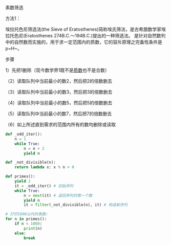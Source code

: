 素数筛选

方法1：

埃拉托色尼筛选法(the Sieve of Eratosthenes)简称埃氏筛法，是古希腊数学家埃拉托色尼(Eratosthenes 274B.C.～194B.C.)提出的一种筛选法。 是针对自然数列中的自然数而实施的，用于求一定范围内的质数，它的容斥原理之完备性条件是p=H~。

步骤

1）先把1删除（现今数学界1既不是[质数](https://baike.baidu.com/item/质数)也不是合数）

（2）读取队列中当前最小的数2，然后把2的倍数删去

（3）读取队列中当前最小的数3，然后把3的倍数删去

（4）读取队列中当前最小的数5，然后把5的倍数删去

（5）读取队列中当前最小的数7，然后把7的倍数删去

（6）如上所述直到需求的范围内所有的数均删除或读取

``` python
def _odd_iter():
    n = 1
    while True:
        n = n + 2
        yield n

def _not_divisible(n):
    return lambda x: x % n > 0

def primes():
    yield 2
    it = _odd_iter() # 初始序列
    while True:
        n = next(it) # 返回序列的第一个数
        yield n
        it = filter(_not_divisible(n), it) # 构造新序列

# 打印1000以内的素数:
for n in primes():
    if n < 1000:
        print(n)
    else:
        break
```

